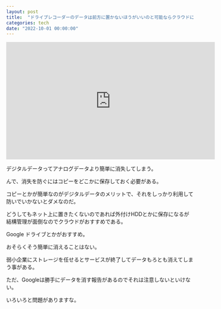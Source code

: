 ```yaml
---
layout: post
title:  "ドライブレコーダーのデータは前方に置かないほうがいいのと可能ならクラウドに保存しよう"
categories: tech
date: "2022-10-01 00:00:00"
---
```


<iframe width="560" height="315" src="https://www.youtube.com/embed/7erbBbOp520" title="YouTube video player" frameborder="0" allow="accelerometer; autoplay; clipboard-write; encrypted-media; gyroscope; picture-in-picture" allowfullscreen></iframe>

デジタルデータってアナログデータより簡単に消失してしまう。

んで、消失を防ぐにはコピーをどこかに保存しておく必要がある。

コピーとかが簡単なのがデジタルデータのメリットで、それをしっかり利用して防いでいかないとダメなのだ。

どうしてもネット上に置きたくないのであれば外付けHDDとかに保存になるが結構管理が面倒なのでクラウドがおすすめである。

Google ドライブとかがおすすめ。

おそらくそう簡単に消えることはない。

弱小企業にストレージを任せるとサービスが終了してデータもろとも消えてしまう事がある。

ただ、Googleは勝手にデータを消す報告があるのでそれは注意しないといけない。

いろいろと問題がありますな。
